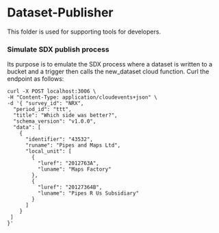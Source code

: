 # Dataset-Publisher

This folder is used for supporting tools for developers.

### Simulate SDX publish process

Its purpose is to emulate the SDX process where a dataset is written to a bucket and a trigger then calls the new_dataset cloud function.
Curl the endpoint as follows:

```
curl -X POST localhost:3006 \
-H "Content-Type: application/cloudevents+json" \
-d '{ "survey_id": "NRX",
  "period_id": "ttt",
  "title": "Which side was better?",
  "schema_version": "v1.0.0",
  "data": [
    {
      "identifier": "43532",
      "runame": "Pipes and Maps Ltd",
      "local_unit": [
        {
          "luref": "2012763A",
          "luname": "Maps Factory"
        },
        {
          "luref": "20127364B",
          "luname": "Pipes R Us Subsidiary"
        }
      ]
    }
 ]
}'
```
